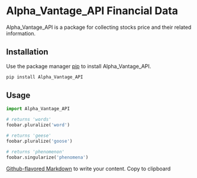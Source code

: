 # Alpha_Vantage_API Financial Data 

Alpha_Vantage_API is a package for collecting stocks price and 
their related information.

## Installation

Use the package manager [pip](https://pip.pypa.io/en/stable/) to install Alpha_Vantage_API.

```bash
pip install Alpha_Vantage_API
```

## Usage

```python
import Alpha_Vantage_API

# returns 'words'
foobar.pluralize('word')

# returns 'geese'
foobar.pluralize('goose')

# returns 'phenomenon'
foobar.singularize('phenomena')
```
[Github-flavored Markdown](https://guides.github.com/features/mastering-markdown/)
to write your content.
Copy to clipboard
